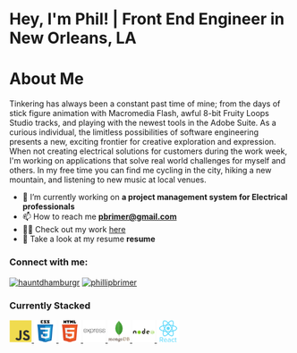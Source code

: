 # Hey, I'm Phil! | Front End Engineer in New Orleans, LA

# About Me

Tinkering has always been a constant past time of mine; from the days of stick figure animation with Macromedia Flash, awful 8-bit Fruity Loops Studio tracks, and playing with the newest tools in the Adobe Suite.  As a curious individual, the limitless possibilities of software engineering presents a new, exciting frontier for creative exploration and expression.  When not creating electrical solutions for customers during the work week, I'm working on applications that solve real world challenges for myself and others.  In my free time you can find me cycling in the city, hiking a new mountain, and listening to new music at local venues.
 
- 🔭 I’m currently working on **a project management system for Electrical professionals**
- 📫 How to reach me **pbrimer@gmail.com**
- 👨‍💻 Check out my work <a href="phillipbrimer.netlify.com">here</a>
- 📄 Take a look at my resume **resume**

<h3 align="left">Connect with me:</h3>
<p align="left">
<a href="https://twitter.com/hauntdhamburgr" target="blank"><img align="center" src="https://raw.githubusercontent.com/rahuldkjain/github-profile-readme-generator/master/src/images/icons/Social/twitter.svg" alt="hauntdhamburgr" height="30" width="40" /></a>
<a href="https://linkedin.com/in/phillipbrimer" target="blank"><img align="center" src="https://raw.githubusercontent.com/rahuldkjain/github-profile-readme-generator/master/src/images/icons/Social/linked-in-alt.svg" alt="phillipbrimer" height="30" width="40" /></a>
</p>
 
### Currently Stacked
<p align="left"> 
  <a href="https://developer.mozilla.org/en-US/docs/Web/JavaScript" target="_blank" rel="noreferrer"> <img src="https://raw.githubusercontent.com/devicons/devicon/master/icons/javascript/javascript-original.svg" alt="javascript" width="40" height="40"/> </a>
  <a href="https://www.w3schools.com/css/" target="_blank" rel="noreferrer"> <img src="https://raw.githubusercontent.com/devicons/devicon/master/icons/css3/css3-original-wordmark.svg" alt="css3" width="40" height="40"/> </a> 
  <a href="https://www.w3.org/html/" target="_blank" rel="noreferrer"> <img src="https://raw.githubusercontent.com/devicons/devicon/master/icons/html5/html5-original-wordmark.svg" alt="html5" width="40" height="40"/> </a> 
  <a href="https://expressjs.com" target="_blank" rel="noreferrer"> <img src="https://raw.githubusercontent.com/devicons/devicon/master/icons/express/express-original-wordmark.svg" alt="express" width="40" height="40"/> </a> 
  <a href="https://www.mongodb.com/" target="_blank" rel="noreferrer"> <img src="https://raw.githubusercontent.com/devicons/devicon/master/icons/mongodb/mongodb-original-wordmark.svg" alt="mongodb" width="40" height="40"/> </a> <a href="https://nodejs.org" target="_blank" rel="noreferrer"> <img src="https://raw.githubusercontent.com/devicons/devicon/master/icons/nodejs/nodejs-original-wordmark.svg" alt="nodejs" width="40" height="40"/> </a>
  <a href="https://reactjs.org/" target="_blank" rel="noreferrer"> <img src="https://raw.githubusercontent.com/devicons/devicon/master/icons/react/react-original-wordmark.svg" alt="react" width="40" height="40"/> </a> 
</p>
